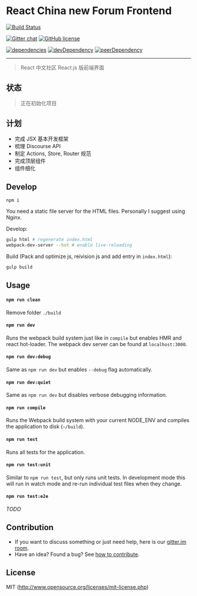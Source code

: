 # React China new Forum Frontend

[![Build Status][travis-ci-image]][travis-ci-url]

[![Gitter chat][gitter-image]][gitter-url] 
[![GitHub license][license-image]][license-url] 

[![dependencies][dependencies-image]][dependencies-url]
[![devDependency][dev-deps-image]][dev-deps-url]
[![peerDependency][peer-deps-image]][peer-deps-url]

----

> React 中文社区 React.js 版前端界面

## 状态

> 正在初始化项目

## 计划

* 完成 JSX 基本开发框架
* 梳理 Discourse API
* 制定 Actions, Store, Router 规范
* 完成顶层组件
* 组件细化

## Develop

```text
npm i
```

You need a static file server for the HTML files. Personally I suggest using Nginx.

Develop:

```bash
gulp html # regenerate index.html
webpack-dev-server --hot # enable live-reloading
```

Build (Pack and optimize js, reivision js and add entry in `index.html`):

```bash
gulp build
```

## Usage

#### `npm run clean`
Remove folder `./build`

#### `npm run dev`
Runs the webpack build system just like in `compile` but enables HMR and react hot-loader. The webpack dev server can be found at `localhost:3000`.

#### `npm run dev:debug`
Same as `npm run dev` but enables `--debug` flag automatically.

#### `npm run dev:quiet`
Same as `npm run dev` but disables verbose debugging information.

#### `npm run compile`
Runs the Webpack build system with your current NODE_ENV and compiles the application to disk (`~/build`).

#### `npm run test`
Runs all tests for the application.

#### `npm run test:unit`
Similar to `npm run test`, but only runs unit tests. In development mode this will run in watch mode and re-run individual test files when they change.

#### `npm run test:e2e`
*TODO*

## Contribution

- If you want to discuss something or just need help, here is our [gitter.im room](https://gitter.im/react-china/forum-frontend).
- Have an idea? Found a bug? See [how to contribute][contributing-url].

## License

MIT (http://www.opensource.org/licenses/mit-license.php)

[contributing-url]: /CONTRIBUTING.md

[gitter-url]: https://gitter.im/react-china/forum-frontend
[gitter-image]: https://badges.gitter.im/Join%20Chat.svg

[license-image]: https://img.shields.io/github/license/mashape/apistatus.svg
[license-url]: http://www.opensource.org/licenses/mit-license.php

[travis-ci-image]: https://travis-ci.org/react-china/forum-frontend.svg
[travis-ci-url]: https://travis-ci.org/react-china/forum-frontend

[dependencies-image]: https://david-dm.org/react-china/forum-frontend.svg
[dependencies-url]: https://david-dm.org/react-china/forum-frontend

[dev-deps-image]: https://david-dm.org/react-china/forum-frontend/dev-status.svg
[dev-deps-url]: https://david-dm.org/react-china/forum-frontend#info=devDependencies

[peer-deps-image]: https://david-dm.org/react-china/forum-frontend/peer-status.svg
[peer-deps-url]: https://david-dm.org/react-china/forum-frontend#info=peerDependencies

